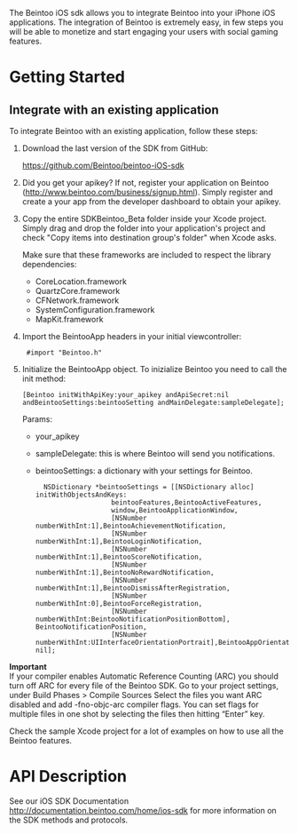 The Beintoo iOS sdk allows you to integrate Beintoo into your iPhone iOS applications.
The integration of Beintoo is extremely easy, in few steps you will be able to monetize and start engaging your users with social gaming features.

Getting Started
===============

__Integrate with an existing application__
-----------

To integrate Beintoo with an existing application, follow these steps:

1. Download the last version of the SDK from GitHub:

 	https://github.com/Beintoo/beintoo-iOS-sdk

2. Did you get your apikey? If not, register your application on Beintoo (http://www.beintoo.com/business/signup.html). Simply register and create a your app from the developer dashboard to obtain your apikey.

3. Copy the entire SDKBeintoo_Beta folder inside your Xcode project. Simply drag and drop the folder into your application's project and check "Copy items into destination group's folder" when Xcode asks.
	
	 Make sure that these frameworks are included to respect the library dependencies: 
	* CoreLocation.framework
 	* QuartzCore.framework
 	* CFNetwork.framework
	* SystemConfiguration.framework
	* MapKit.framework

4. Import the BeintooApp headers in your initial viewcontroller:
 	
		#import "Beintoo.h"

5. 	Initialize the BeintooApp object. To inizialize Beintoo you need to call the init method:

		[Beintoo initWithApiKey:your_apikey andApiSecret:nil andBeintooSettings:beintooSetting andMainDelegate:sampleDelegate];

	Params:
   	- your_apikey 
   	- sampleDelegate: this is where Beintoo will send you notifications. 
   	- beintooSettings: a dictionary with your settings for Beintoo. 
		
			NSDictionary *beintooSettings = [[NSDictionary alloc] initWithObjectsAndKeys:
						     beintooFeatures,BeintooActiveFeatures,
						     window,BeintooApplicationWindow,
		                     [NSNumber numberWithInt:1],BeintooAchievementNotification,
		                     [NSNumber numberWithInt:1],BeintooLoginNotification,
		                     [NSNumber numberWithInt:1],BeintooScoreNotification,
		                     [NSNumber numberWithInt:1],BeintooNoRewardNotification,
		                     [NSNumber numberWithInt:1],BeintooDismissAfterRegistration,
		                     [NSNumber numberWithInt:0],BeintooForceRegistration,
		                     [NSNumber numberWithInt:BeintooNotificationPositionBottom], BeintooNotificationPosition,
						     [NSNumber numberWithInt:UIInterfaceOrientationPortrait],BeintooAppOrientation, nil];
  
 
 
__Important__  
If your compiler enables Automatic Reference Counting (ARC) you should turn off ARC for every file of the Beintoo SDK.
Go to your project settings, under Build Phases > Compile Sources
Select the files you want ARC disabled and add -fno-objc-arc compiler flags. You can set flags for multiple files in one shot by selecting the files then hitting “Enter” key.

Check the sample Xcode project for a lot of examples on how to use all the Beintoo features.  


API Description
===============

See our iOS SDK Documentation http://documentation.beintoo.com/home/ios-sdk for more information on the SDK methods and protocols.